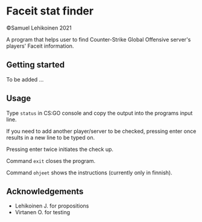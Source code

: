 # Faceit stat finder

©Samuel Lehikoinen 2021

A program that helps user to find Counter-Strike Global Offensive server's players' Faceit information.

## Getting started

To be added ...

## Usage

Type `status` in CS:GO console and copy the output into the programs input line.

If you need to add another player/server to be checked, pressing enter once results in a new line to be typed on.

Pressing enter twice initiates the check up.

Command `exit` closes the program.

Command `ohjeet` shows the instructions (currently only in finnish).

## Acknowledgements
* Lehikoinen J. for propositions
* Virtanen O. for testing
